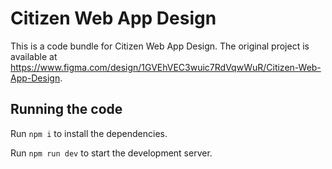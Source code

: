 
  # Citizen Web App Design

  This is a code bundle for Citizen Web App Design. The original project is available at https://www.figma.com/design/1GVEhVEC3wuic7RdVqwWuR/Citizen-Web-App-Design.

  ## Running the code

  Run `npm i` to install the dependencies.

  Run `npm run dev` to start the development server.
  